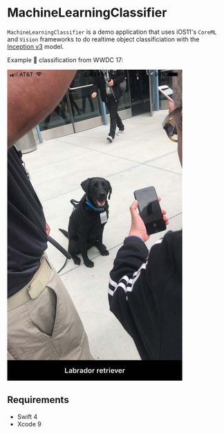 #  MachineLearningClassifier

`MachineLearningClassifier` is a demo application that uses iOS11's `CoreML` and `Vision` frameworks to do realtime object classificiation with the [Inception v3](https://github.com/tensorflow/models/tree/master/inception "Inception v3") model.

Example 🐶 classification from WWDC 17:

![Labrador Retriever](Resources/dog.jpg)

## Requirements
- Swift 4
- Xcode 9

